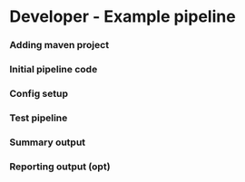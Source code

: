 # Developer - Example pipeline


### Adding maven project

### Initial pipeline code

### Config setup

### Test pipeline

### Summary output

### Reporting output (opt)
